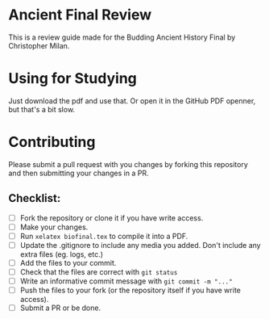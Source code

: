 # Ancient Final Review
This is a review guide made for the Budding Ancient History Final by Christopher Milan.
# Using for Studying
Just download the pdf and use that. Or open it in the GitHub PDF openner, but that's a 
bit slow.
# Contributing
Please submit a pull request with you changes by forking this repository and then 
submitting your changes in a PR. 

## Checklist:
- [ ] Fork the repository or clone it if you have write access. 
- [ ] Make your changes.
- [ ] Run ```xelatex biofinal.tex``` to compile it into a PDF.
- [ ] Update the .gitignore to include any media you added. Don't include any extra 
files (eg. logs, etc.)
- [ ] Add the files to your commit.
- [ ] Check that the files are correct with ```git status```
- [ ] Write an informative commit message with ```git commit -m "..."```
- [ ] Push the files to your fork (or the repository itself if you have write access).
- [ ] Submit a PR or be done.
